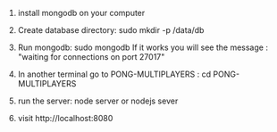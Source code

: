 
1) install mongodb on your computer

2) Create database directory:  sudo mkdir -p /data/db

3) Run mongodb:  sudo mongodb
    If it works you will see the message : "waiting for connections on port 27017"

4) In another terminal go to PONG-MULTIPLAYERS : cd PONG-MULTIPLAYERS

5) run the server: node server or nodejs sever 

6) visit http://localhost:8080